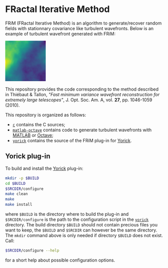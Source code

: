 # FRactal Iterative Method

FRiM (FRactal Iterative Method) is an algorithm to generate/recover random
fields with stationnary covariance like turbulent wavefronts.
Below is an example of turbulent wavefront generated with FRiM:

![FRiM](gfx/wavefront.png)

This repository provides the code corresponding to the method described in
Thiébaut & Tallon, *"Fast minimum variance wavefront reconstruction for
extremely large telescopes"*, J. Opt. Soc. Am. A, vol. **27**, pp. 1046-1059
(2010).

This repository is organized as follows:
* [`c`](./c) contains the C sources;
* [`matlab-octave`](./matlab-octave) contains code to generate turbulent
  wavefronts with [MATLAB](https://en.wikipedia.org/wiki/MATLAB) or
  [Octave](https://www.gnu.org/software/octave/);
* [`yorick`](./yorick) contains the source of the FRiM plug-in for
  [Yorick](https://github.com/LLNL/yorick).


## Yorick plug-in

To build and install the [Yorick](https://github.com/LLNL/yorick) plug-in:

```.sh
mkdir -p $BUILD
cd $BUILD
$SRCDIR/configure
make clean
make
make install
```

where `$BUILD` is the directory where to build the plug-in and
`$SRCDIR/configure` is the path to the configuration script in the
[`yorick`](./yorick) directory.  The build directory `$BUILD` should not
contain precious files you want to keep, the `$BUILD` and `$SRCDIR` can however
be the same directory.  The `mkdir` command above is only needed if directory
`$BUILD` does not exist.  Call:

```.sh
$SRCDIR/configure --help
```

for a short help about possible configuration options.
